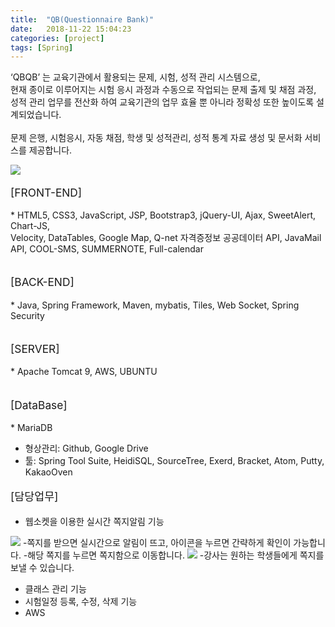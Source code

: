 ```yaml
---
title:  "QB(Questionnaire Bank)"
date:   2018-11-22 15:04:23
categories: [project]
tags: [Spring]
---
```


‘QBQB’ 는 교육기관에서 활용되는 문제, 시험, 성적 관리 시스템으로,<br>
현재 종이로 이루어지는 시험 응시 과정과 수동으로 작업되는 문제 출제 및 채점 과정, <br>
성적 관리 업무를 전산화 하여 교육기관의 업무 효율 뿐 아니라 정확성 또한 높이도록 설계되었습니다.<br>
<br>
문제 은행, 시험응시, 자동 채점, 학생 및 성적관리, 성적 통계 자료 생성 및 문서화 서비스를 제공합니다.<br>

<img src="{{site.baseurl}}/images/finalmainp.png"/>

<p style="font-size:13pt;">[FRONT-END]</p>
* HTML5, CSS3, JavaScript, JSP, Bootstrap3, jQuery-UI, Ajax, SweetAlert, Chart-JS, <br>
Velocity, DataTables, Google Map, Q-net 자격증정보 공공데이터 API, JavaMail API, COOL-SMS, SUMMERNOTE, Full-calendar<br><br>

<p style="font-size:13pt;">[BACK-END]</p>
* Java, Spring Framework, Maven, mybatis, Tiles, Web Socket, Spring Security<br><br>


<p style="font-size:13pt;">[SERVER]</p>
* Apache Tomcat 9, AWS, UBUNTU<br><br>


<p style="font-size:13pt;">[DataBase]</p>
* MariaDB

* 형상관리: Github, Google Drive
* 툴: Spring Tool Suite, HeidiSQL, SourceTree, Exerd, Bracket, Atom, Putty, KakaoOven	<br>

<p style="font-size:13pt;">[담당업무]</p>

* 웹소켓을 이용한 실시간 쪽지알림 기능

<img src="{{site.baseurl}}/images/쪽지화면.png"/>
-쪽지를 받으면 실시간으로 알림이 뜨고, 아이콘을 누르면 간략하게 확인이 가능합니다.
-해당 쪽지를 누르면 쪽지함으로 이동합니다.
<img src="{{site.baseurl}}/images/쪽지화면2.png"/>
-강사는 원하는 학생들에게 쪽지를 보낼 수 있습니다.

* 클래스 관리 기능
* 시험일정 등록, 수정, 삭제 기능
* AWS

[jekyll]:      http://jekyllrb.com
[jekyll-gh]:   https://github.com/jekyll/jekyll
[jekyll-help]: https://github.com/jekyll/jekyll-help
